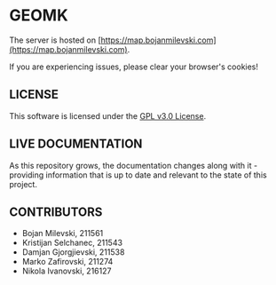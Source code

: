# GEOMK

The server is hosted on [https://map.bojanmilevski.com](https://map.bojanmilevski.com).

If you are experiencing issues, please clear your browser's cookies!

## LICENSE

This software is licensed under the [GPL v3.0 License](https://www.gnu.org/licenses/gpl-3.0.en.html).

## LIVE DOCUMENTATION

As this repository grows, the documentation changes along with it - providing information that is
up to date and relevant to the state of this project.

## CONTRIBUTORS

- Bojan Milevski, 211561
- Kristijan Selchanec, 211543
- Damjan Gjorgjievski, 211538
- Marko Zafirovski, 211274
- Nikola Ivanovski, 216127
